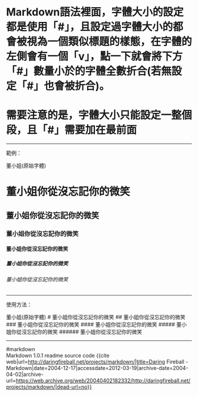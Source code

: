 # Markdown語法裡面，字體大小的設定都是使用「\#」，且設定過字體大小的都會被視為一個類似標題的樣態，在字體的左側會有一個「v」，點一下就會將下方「\#」數量小於的字體全數折合(若無設定「\#」也會被折合)。

# 需要注意的是，字體大小只能設定一整個段，且「\#」需要加在最前面

---
 
範例：

董小姐(原始字體)
# 董小姐你從沒忘記你的微笑
## 董小姐你從沒忘記你的微笑
### 董小姐你從沒忘記你的微笑
#### 董小姐你從沒忘記你的微笑
##### 董小姐你從沒忘記你的微笑
###### 董小姐你從沒忘記你的微笑

---

使用方法：

董小姐(原始字體)
\# 董小姐你從沒忘記你的微笑
\#\# 董小姐你從沒忘記你的微笑
\#\#\# 董小姐你從沒忘記你的微笑
\#\#\#\# 董小姐你從沒忘記你的微笑
\#\#\#\#\# 董小姐你從沒忘記你的微笑
\#\#\#\#\#\# 董小姐你從沒忘記你的微笑
- - -
#markdown  
<ref name="md">Markdown 1.0.1 readme source code {{cite web|url=http://daringfireball.net/projects/markdown/|title=Daring Fireball - Markdown|date=2004-12-17|accessdate=2012-03-19|archive-date=2004-04-02|archive-url=https://web.archive.org/web/20040402182332/http://daringfireball.net/projects/markdown/|dead-url=no}}</ref>
